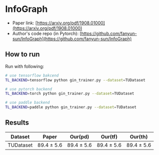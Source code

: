 InfoGraph
========================

- Paper link: [https://arxiv.org/pdf/1908.01000](https://arxiv.org/pdf/1908.01000)
- Author's code repo (in Pytorch):
  [https://github.com/fanyun-sun/InfoGraph](https://github.com/fanyun-sun/InfoGraph)

How to run
----------

Run with following:

```bash
# use tensorflow bakcend
TL_BACKEND=tensorflow python gin_trainer.py --dataset=TUDataset 
```

```bash
# use pytorch backend
TL_BACKEND=torch python gin_trainer.py --dataset=TUDataset 
```

```bash
# use paddle backend
TL_BACKEND=paddle python gin_trainer.py --dataset=TUDataset 
```

Results
-------

| Dataset   | Paper      | Our(pd)    | Our(tf)    | Our(th)    |
|-----------|------------|------------|------------|------------|
| TUDataset | 89.4 ± 5.6 | 89.4 ± 5.6 | 89.4 ± 5.6 | 89.4 ± 5.6 |

